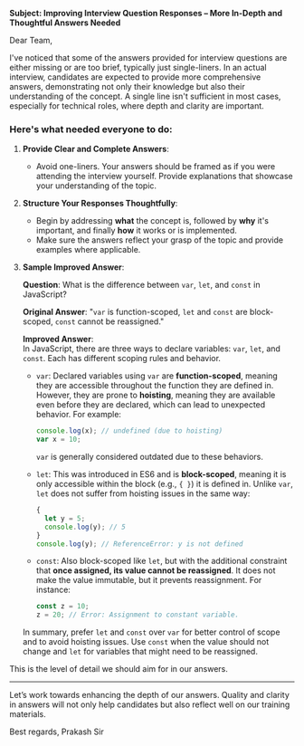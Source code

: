 **Subject: Improving Interview Question Responses – More In-Depth and Thoughtful Answers Needed**

Dear Team,

I've noticed that some of the answers provided for interview questions are either missing or are too brief, typically just single-liners. In an actual interview, candidates are expected to provide more comprehensive answers, demonstrating not only their knowledge but also their understanding of the concept. A single line isn't sufficient in most cases, especially for technical roles, where depth and clarity are important.

### Here's what needed everyone to do:

1. **Provide Clear and Complete Answers**: 
    - Avoid one-liners. Your answers should be framed as if you were attending the interview yourself. Provide explanations that showcase your understanding of the topic.
   
2. **Structure Your Responses Thoughtfully**: 
    - Begin by addressing **what** the concept is, followed by **why** it's important, and finally **how** it works or is implemented. 
    - Make sure the answers reflect your grasp of the topic and provide examples where applicable.

3. **Sample Improved Answer**:

   **Question**: What is the difference between `var`, `let`, and `const` in JavaScript?

   **Original Answer**: "`var` is function-scoped, `let` and `const` are block-scoped, `const` cannot be reassigned."

   **Improved Answer**:  
   In JavaScript, there are three ways to declare variables: `var`, `let`, and `const`. Each has different scoping rules and behavior. 

   - `var`: Declared variables using `var` are **function-scoped**, meaning they are accessible throughout the function they are defined in. However, they are prone to **hoisting**, meaning they are available even before they are declared, which can lead to unexpected behavior. For example:
     ```javascript
     console.log(x); // undefined (due to hoisting)
     var x = 10;
     ```
     `var` is generally considered outdated due to these behaviors.
   
   - `let`: This was introduced in ES6 and is **block-scoped**, meaning it is only accessible within the block (e.g., `{ }`) it is defined in. Unlike `var`, `let` does not suffer from hoisting issues in the same way:
     ```javascript
     {
       let y = 5;
       console.log(y); // 5
     }
     console.log(y); // ReferenceError: y is not defined
     ```
   
   - `const`: Also block-scoped like `let`, but with the additional constraint that **once assigned, its value cannot be reassigned**. It does not make the value immutable, but it prevents reassignment. For instance:
     ```javascript
     const z = 10;
     z = 20; // Error: Assignment to constant variable.
     ```

   In summary, prefer `let` and `const` over `var` for better control of scope and to avoid hoisting issues. Use `const` when the value should not change and `let` for variables that might need to be reassigned.

This is the level of detail we should aim for in our answers.

---

Let’s work towards enhancing the depth of our answers. Quality and clarity in answers will not only help candidates but also reflect well on our training materials.

Best regards,
Prakash Sir
